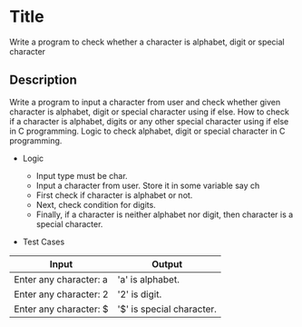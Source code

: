 # Title

Write a program to check whether a character is alphabet, digit or special character

## Description

Write a program to input a character from user and check whether given character is alphabet, digit or special character using if else. How to check if a character is alphabet, digits or any other special character using if else in C programming. Logic to check alphabet, digit or special character in C programming.

- Logic

  - Input type must be char.
  - Input a character from user. Store it in some variable say ch
  - First check if character is alphabet or not.
  - Next, check condition for digits.
  - Finally, if a character is neither alphabet nor digit, then character is a special character.

- Test Cases

|Input|Output|
|-----|------|
|Enter any character: a|'a' is alphabet.|
|Enter any character: 2|'2' is digit.|
|Enter any character: $|'$' is special character.|
